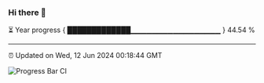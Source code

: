 ### Hi there 👋

⏳ Year progress { █████████████▁▁▁▁▁▁▁▁▁▁▁▁▁▁▁▁▁ } 44.54 %

---

⏰ Updated on Wed, 12 Jun 2024 00:18:44 GMT

![Progress Bar CI](https://github.com/liununu/liununu/workflows/Progress%20Bar%20CI/badge.svg)
